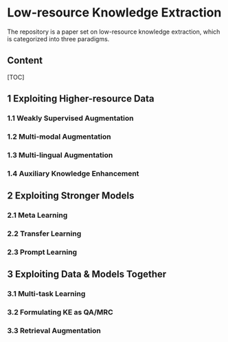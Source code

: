 # Low-resource Knowledge Extraction 

The repository is a paper set on low-resource knowledge extraction, which is categorized into three paradigms. 

## Content

[TOC]


## 1 Exploiting Higher-resource Data

### 1.1 Weakly Supervised Augmentation



### 1.2 Multi-modal Augmentation



### 1.3 Multi-lingual Augmentation



### 1.4 Auxiliary Knowledge Enhancement





## 2 Exploiting Stronger Models

### 2.1 Meta Learning




### 2.2 Transfer Learning



### 2.3 Prompt Learning




## 3 Exploiting Data & Models Together

### 3.1 Multi-task Learning


### 3.2 Formulating KE as QA/MRC


### 3.3 Retrieval Augmentation

